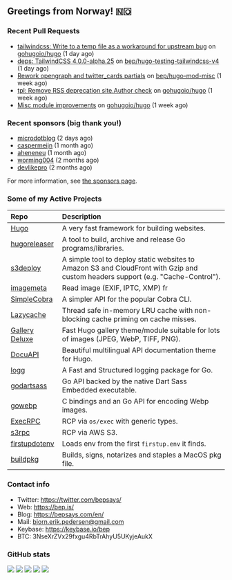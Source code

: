 ## Greetings from Norway! 🇳🇴

### Recent Pull Requests

- [tailwindcss: Write to a temp file as a workaround for upstream bug](https://github.com/gohugoio/hugo/pull/12881) on [gohugoio/hugo](https://github.com/gohugoio/hugo) (1 day ago)
- [deps: TailwindCSS 4.0.0-alpha.25](https://github.com/bep/hugo-testing-tailwindcss-v4/pull/1) on [bep/hugo-testing-tailwindcss-v4](https://github.com/bep/hugo-testing-tailwindcss-v4) (1 day ago)
- [Rework opengraph and twitter_cards partials](https://github.com/bep/hugo-mod-misc/pull/2) on [bep/hugo-mod-misc](https://github.com/bep/hugo-mod-misc) (1 week ago)
- [tpl: Remove RSS deprecation site.Author check](https://github.com/gohugoio/hugo/pull/12860) on [gohugoio/hugo](https://github.com/gohugoio/hugo) (1 week ago)
- [Misc module improvements](https://github.com/gohugoio/hugo/pull/12859) on [gohugoio/hugo](https://github.com/gohugoio/hugo) (1 week ago)

### Recent sponsors (big thank you!)

- [microdotblog](https://github.com/microdotblog) (2 days ago)
- [caspermeijn](https://github.com/caspermeijn) (1 month ago)
- [aheneneu](https://github.com/aheneneu) (1 month ago)
- [worming004](https://github.com/worming004) (2 months ago)
- [devlikepro](https://github.com/devlikepro) (2 months ago)

For more information, see [the sponsors page](https://github.com/sponsors/bep/).

### Some of my Active Projects

| Repo  | Description |
| :---------------------------------------- | :------------------------------------------- |
| [Hugo](https://github.com/gohugoio/hugo)|A very fast framework for building websites. |
| [hugoreleaser](https://github.com/gohugoio/hugoreleaser)| A tool to build, archive and release Go programs/libraries.  |
| [s3deploy](https://github.com/bep/s3deploy)| A simple tool to deploy static websites to Amazon S3 and CloudFront with Gzip and custom headers support (e.g. "Cache-Control").|
| [imagemeta](https://github.com/bep/imagemeta)| Read image (EXIF, IPTC, XMP) fr|
| [SimpleCobra](https://github.com/bep/simplecobra)|A simpler API for the popular Cobra CLI.|
| [Lazycache](https://github.com/bep/lazycache)| Thread safe in-memory LRU cache with non-blocking cache priming on cache misses.  |
| [Gallery Deluxe](https://github.com/bep/gallerydeluxe)|Fast Hugo gallery theme/module suitable for lots of images (JPEG, WebP, TIFF, PNG).|
| [DocuAPI](https://github.com/bep/docuapi)| Beautiful multilingual API documentation theme for Hugo.  |
| [logg](https://github.com/bep/logg)| A Fast and Structured logging package for Go.  |
| [godartsass](https://github.com/bep/godartsass)| Go API backed by the native Dart Sass Embedded executable. |
| [gowebp](https://github.com/bep/gowebp)|C bindings and an Go API for encoding Webp images. |
| [ExecRPC](https://github.com/bep/execrpc)|RCP via `os/exec` with generic types.  |
| [s3rpc](https://github.com/bep/s3rpc)|RCP via AWS S3.|
| [firstupdotenv](https://github.com/bep/firstupdotenv)|Loads env from the first `firstup.env` it finds. |
| [buildpkg](https://github.com/bep/buildpkg)| Builds, signs, notarizes and staples a MacOS pkg file. |

### Contact info
- Twitter: https://twitter.com/bepsays/
- Web: https://bep.is/
- Blog: https://bepsays.com/en/
- Mail: bjorn.erik.pedersen@gmail.com
- Keybase: https://keybase.io/bep
- BTC: 3NseXrZVx29fxgu4RbTrAhyU5UKyjeAukX


### GitHub stats

![](https://github-profile-summary-cards.vercel.app/api/cards/profile-details?username=bep&theme=github)
![](https://github-profile-summary-cards.vercel.app/api/cards/repos-per-language?username=bep&theme=github)
![](https://github-profile-summary-cards.vercel.app/api/cards/most-commit-language?username=bep&theme=github)
![](https://github-profile-summary-cards.vercel.app/api/cards/stats?username=bep&theme=github)
![](https://github-profile-summary-cards.vercel.app/api/cards/productive-time?username=bep&theme=github)
